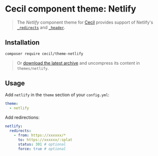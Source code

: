 # Cecil component theme: Netlify

> The _Netlify_ component theme for [Cecil](https://cecil.app) provides support of Netlify's [`_redirects`](https://docs.netlify.com/routing/redirects/) and [`_header`](https://docs.netlify.com/routing/headers/).

## Installation

```bash
composer require cecil/theme-netlify
```

> Or [download the latest archive](https://github.com/Cecilapp/theme-netlify/releases/latest/) and uncompress its content in `themes/netlify`.

## Usage

Add `netlify` in the `theme` section of your `config.yml`:

```yaml
theme:
  - netlify
```

Add redirections:

```yaml
netlify:
  redirects:
    - from: https://xxxxxx/*
      to: https://xxxxxx/:splat
      status: 301 # optional
      force: true # optional
```
